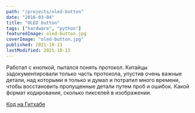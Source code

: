 ```yaml
---
path: "/projects/oled-button"
date: "2016-03-04"
title: "OLED button"
tags: ["hardware", "python"]
featuredImage: oled-button.jpg
coverImage: "oled-button.jpg"
published: 2021-10-13
lastModified: 2021-10-13
---
```


Работал с кнопкой, пытался понять протокол. Китайцы задокументировали только часть протокола, упустив очень важные детали, над которыми я только и думал и потратил много времени, чтобы восстановить пропущенные детали путем проб и ошибок. Какой формат кодирования, сколько пикселей в изображении.

[Код на Гитхабе](https://github.com/mikolasan/oledbutton)